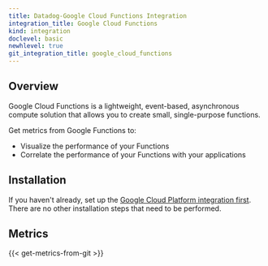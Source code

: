 ```yaml
---
title: Datadog-Google Cloud Functions Integration
integration_title: Google Cloud Functions
kind: integration
doclevel: basic
newhlevel: true
git_integration_title: google_cloud_functions
---
```


## Overview
Google Cloud Functions is a lightweight, event-based, asynchronous compute solution that allows you to create small, single-purpose functions.

Get metrics from Google Functions to:

* Visualize the performance of your Functions
* Correlate the performance of your Functions with your applications

## Installation

If you haven't already, set up the [Google Cloud Platform integration first](/integrations/google_cloud_platform). There are no other installation steps that need to be performed.

## Metrics

{{< get-metrics-from-git >}}